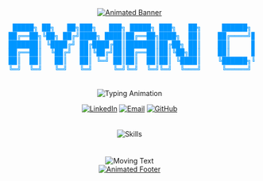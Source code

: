 <div align="center">
  <a href="#" target="_blank">
    <img src="https://readme-typing-svg.herokuapp.com?font=Orbitron&size=40&duration=3000&pause=1000&color=0096FF&center=true&vCenter=true&width=800&height=100&lines=AYMAN+ALIATI;CYBERSECURITY+SPECIALIST;WEB+DEVELOPER;AI+ENTHUSIAST" alt="Animated Banner" />
  </a>
</div>
<div align="center">
  <pre style="line-height: 1.2; text-align: center; color: #0096FF;">
  █████╗ ██╗   ██╗███╗   ███╗ █████╗ ███╗   ██╗     ██████╗ ██████╗ ██████╗ ███████╗
 ██╔══██╗╚██╗ ██╔╝████╗ ████║██╔══██╗████╗  ██║    ██╔════╝██╔═══██╗██╔══██╗██╔════╝
 ███████║ ╚████╔╝ ██╔████╔██║███████║██╔██╗ ██║    ██║     ██║   ██║██║  ██║█████╗  
 ██╔══██║  ╚██╔╝  ██║╚██╔╝██║██╔══██║██║╚██╗██║    ██║     ██║   ██║██║  ██║██╔══╝  
 ██║  ██║   ██║   ██║ ╚═╝ ██║██║  ██║██║ ╚████║    ╚██████╗╚██████╔╝██████╔╝███████╗
 ╚═╝  ╚═╝   ╚═╝   ╚═╝     ╚═╝╚═╝  ╚═╝╚═╝  ╚═══╝     ╚═════╝ ╚═════╝ ╚═════╝ ╚══════╝
  </pre>
</div>
<p align="center">
  <img src="https://readme-typing-svg.herokuapp.com?font=JetBrains+Mono&weight=600&size=22&duration=2000&pause=500&color=0096FF&center=true&vCenter=true&width=500&lines=Hacking+the+System;Building+the+Web;Training+the+AI;Securing+the+Future" alt="Typing Animation" />
</p>
<div align="center">
  <a href="https://linkedin.com/in/ayman-aliati" target="_blank"><img src="https://img.shields.io/badge/LinkedIn-0077B5?style=for-the-badge&logo=linkedin&logoColor=white" alt="LinkedIn" /></a>
  <a href="mailto:aliatiaymane@gmail.com"><img src="https://img.shields.io/badge/Email-D14836?style=for-the-badge&logo=gmail&logoColor=white" alt="Email" /></a>
  <a href="https://github.com/x1Aymanhub"><img src="https://img.shields.io/badge/GitHub-100000?style=for-the-badge&logo=github&logoColor=white" alt="GitHub" /></a>
</div>
<br/>
<div align="center">
  <!-- Removed broken GitHub stats -->
</div>
<br/>
<div align="center">
  <img src="https://skillicons.dev/icons?i=js,html,python,css,linux,git,C,&theme=dark" alt="Skills" />
</div>
<br/>
<div align="center">
  <!-- Removed broken trophies -->
</div>
<div align="center" style="margin-top:20px">
  <!-- Simple moving text instead of the GitHub snake animation -->
  <img src="https://readme-typing-svg.herokuapp.com?font=Fira+Code&weight=500&size=24&duration=4000&pause=1000&color=0096FF&center=true&vCenter=true&multiline=true&repeat=true&width=800&height=100&lines=Building+secure+and+innovative+solutions;One+line+of+code+at+a+time" alt="Moving Text" />
</div>
<div align="center">
  <a href="#" target="_blank">
    <img src="https://readme-typing-svg.herokuapp.com?font=Orbitron&weight=700&size=28&duration=4000&pause=1000&color=0096FF&center=true&vCenter=true&multiline=true&width=800&height=80&lines=CYBERSECURITY+%7C+WEB+DEVELOPMENT+%7C+AI" alt="Animated Footer" />
  </a>
  
</div>


